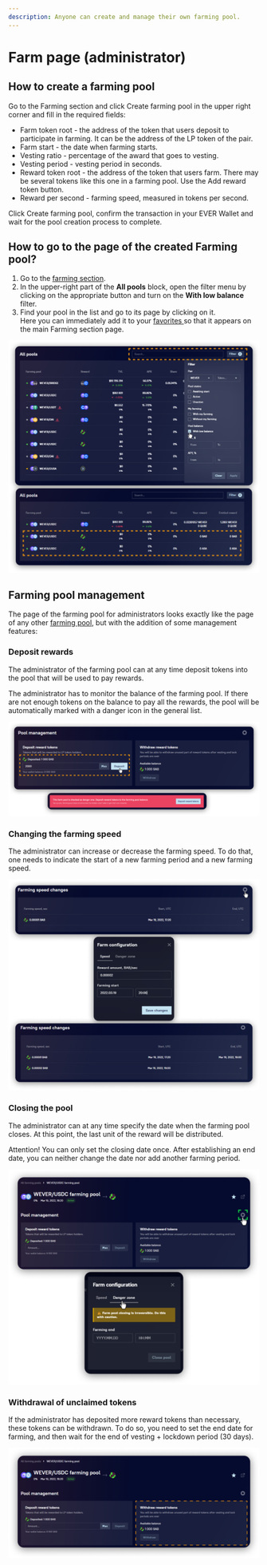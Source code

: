```yaml
---
description: Anyone can create and manage their own farming pool.
---
```


# Farm page (administrator)

## How to create a farming pool

Go to the Farming section and click Create farming pool in the upper right corner and fill in the required fields:

* Farm token root - the address of the token that users deposit to participate in farming. It can be the address of the LP token of the pair.
* Farm start - the date when farming starts.
* Vesting ratio - percentage of the award that goes to vesting.
* Vesting period - vesting period in seconds.
* Reward token root - the address of the token that users farm. There may be several tokens like this one in a farming pool. Use the Add reward token button.
* Reward per second - ​​farming speed, measured in tokens per second.

Click Create farming pool, confirm the transaction in your EVER Wallet and wait for the pool creation process to complete.

## How to go to the page of the created Farming pool?

1. Go to the [farming section](../).
2. In the upper-right part of the **All pools** block, open the filter menu by clicking on the appropriate button and turn on the **With low balance** filter.
3. Find your pool in the list and go to its page by clicking on it.\
   Here you can immediately add it to your [favorites ](../../pairs/interface/pair-page/add-to-favorites.md)so that it appears on the main Farming section page.

![](<../../../.gitbook/assets/image (57).png>)

## Farming pool management

The page of the farming pool for administrators looks exactly like the page of any other [farming pool](farm-page-user/), but with the addition of some management features:

### Deposit rewards

The administrator of the farming pool can at any time deposit tokens into the pool that will be used to pay rewards.

The administrator has to monitor the balance of the farming pool. If there are not enough tokens on the balance to pay all the rewards, the pool will be automatically marked with a danger icon in the general list.

![](<../../../.gitbook/assets/image (9) (1).png>)

### Changing the farming speed

The administrator can increase or decrease the farming speed. To do that, one needs to indicate the start of a new farming period and a new farming speed.

![](<../../../.gitbook/assets/image (200).png>)

### Closing the pool

The administrator can at any time specify the date when the farming pool closes. At this point, the last unit of the reward will be distributed.

Attention! You can only set the closing date once. After establishing an end date, you can neither change the date nor add another farming period.

![](<../../../.gitbook/assets/image (50).png>)

### Withdrawal of unclaimed tokens

If the administrator has deposited more reward tokens than necessary, these tokens can be withdrawn. To do so, you need to set the end date for farming, and then wait for the end of vesting + lockdown period (30 days).

![](<../../../.gitbook/assets/image (53).png>)
